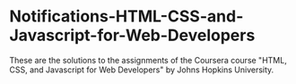 # Notifications-HTML-CSS-and-Javascript-for-Web-Developers
These are the solutions to the assignments of the Coursera course "HTML, CSS, and Javascript for Web Developers" by Johns Hopkins University.
